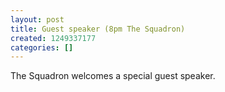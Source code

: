 ```yaml
---
layout: post
title: Guest speaker (8pm The Squadron)
created: 1249337177
categories: []
---
```

The Squadron welcomes a special guest speaker.
